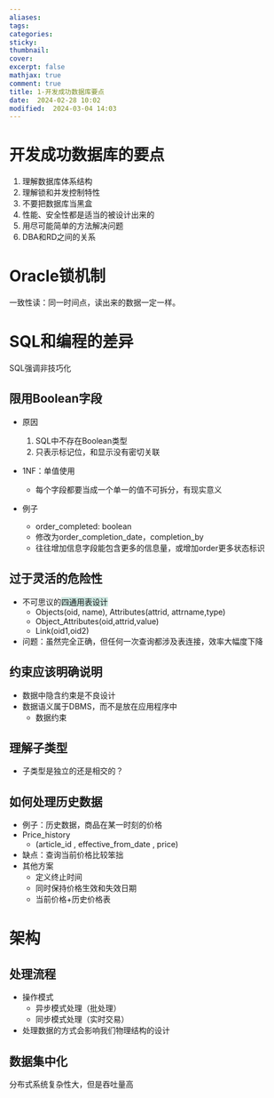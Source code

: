 ```yaml
---
aliases: 
tags: 
categories:
sticky:
thumbnail:
cover: 
excerpt: false
mathjax: true
comment: true
title: 1-开发成功数据库要点
date:  2024-02-28 10:02
modified:  2024-03-04 14:03
---
```


# 开发成功数据库的要点

1. 理解数据库体系结构
2. 理解锁和并发控制特性
3. 不要把数据库当黑盒
4. 性能、安全性都是适当的被设计出来的
5. 用尽可能简单的方法解决问题
6. DBA和RD之间的关系

# Oracle锁机制

一致性读：同一时间点，读出来的数据一定一样。

# SQL和编程的差异

SQL强调非技巧化

## 限用Boolean字段

- 原因
	1. SQL中不存在Boolean类型
	2. 只表示标记位，和显示没有密切关联

- 1NF：单值使用
	- 每个字段都要当成一个单一的值不可拆分，有现实意义

- 例子
	- order_completed: boolean
	- 修改为order_completion_date，completion_by
	- 往往增加信息字段能包含更多的信息量，或增加order更多状态标识

## 过于灵活的危险性

- 不可思议的<span style="background:rgba(3, 135, 102, 0.2)">四通用表设计</span>
	- Objects(oid,	name),	Attributes(attrid,	attrname,type)
	- Object_Attributes(oid,attrid,value)
	- Link(oid1,oid2)
- 问题：虽然完全正确，但任何一次查询都涉及表连接，效率大幅度下降

## 约束应该明确说明

- 数据中隐含约束是不良设计
- 数据语义属于DBMS，而不是放在应用程序中
	- 数据约束

## 理解子类型

- 子类型是独立的还是相交的？


## 如何处理历史数据

- 例子：历史数据，商品在某一时刻的价格
- Price_history
	- (article_id , effective_from_date , price)
- 缺点：查询当前价格比较笨拙
- 其他方案
	- 定义终止时间
	- 同时保持价格生效和失效日期
	- 当前价格+历史价格表


# 架构
## 处理流程

- 操作模式
	- 异步模式处理（批处理）
	- 同步模式处理（实时交易）
- 处理数据的方式会影响我们物理结构的设计


## 数据集中化

分布式系统复杂性大，但是吞吐量高
